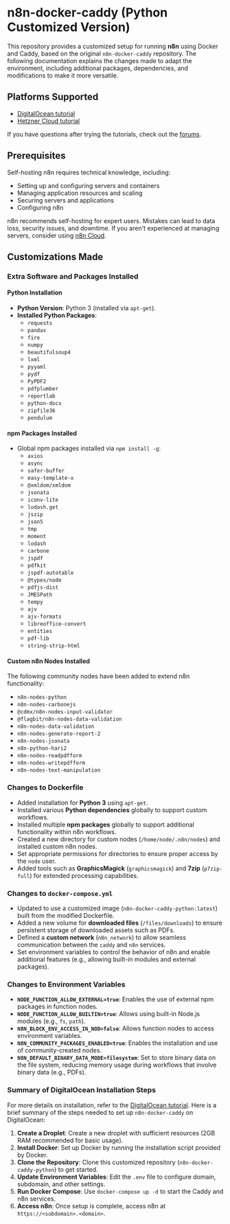 # n8n-docker-caddy (Python Customized Version)

This repository provides a customized setup for running **n8n** using Docker and Caddy, based on the original `n8n-docker-caddy` repository. The following documentation explains the changes made to adapt the environment, including additional packages, dependencies, and modifications to make it more versatile.

## Platforms Supported

* [DigitalOcean tutorial](https://docs.n8n.io/hosting/server-setups/digital-ocean/)
* [Hetzner Cloud tutorial](https://docs.n8n.io/hosting/server-setups/hetzner/)

If you have questions after trying the tutorials, check out the [forums](https://community.n8n.io/).

## Prerequisites

Self-hosting n8n requires technical knowledge, including:

* Setting up and configuring servers and containers
* Managing application resources and scaling
* Securing servers and applications
* Configuring n8n

n8n recommends self-hosting for expert users. Mistakes can lead to data loss, security issues, and downtime. If you aren't experienced at managing servers, consider using [n8n Cloud](https://n8n.io/cloud/).

## Customizations Made

### Extra Software and Packages Installed

#### Python Installation
* **Python Version**: Python 3 (installed via `apt-get`).
* **Installed Python Packages**:
  - `requests`
  - `pandas`
  - `fire`
  - `numpy`
  - `beautifulsoup4`
  - `lxml`
  - `pyyaml`
  - `pydf`
  - `PyPDF2`
  - `pdfplumber`
  - `reportlab`
  - `python-docx`
  - `zipfile36`
  - `pendulum`

#### npm Packages Installed
* Global npm packages installed via `npm install -g`:
  - `axios`
  - `async`
  - `safer-buffer`
  - `easy-template-x`
  - `@xmldom/xmldom`
  - `jsonata`
  - `iconv-lite`
  - `lodash.get`
  - `jszip`
  - `json5`
  - `tmp`
  - `moment`
  - `lodash`
  - `carbone`
  - `jspdf`
  - `pdfkit`
  - `jspdf-autotable`
  - `@types/node`
  - `pdfjs-dist`
  - `JMESPath`
  - `tempy`
  - `ajv`
  - `ajv-formats`
  - `libreoffice-convert`
  - `entities`
  - `pdf-lib`
  - `string-strip-html`

#### Custom n8n Nodes Installed
The following community nodes have been added to extend n8n functionality:
* `n8n-nodes-python`
* `n8n-nodes-carbonejs`
* `@cdmx/n8n-nodes-input-validator`
* `@flagbit/n8n-nodes-data-validation`
* `n8n-nodes-data-validation`
* `n8n-nodes-generate-report-2`
* `n8n-nodes-jsonata`
* `n8n-python-hari2`
* `n8n-nodes-readpdfform`
* `n8n-nodes-writepdfform`
* `n8n-nodes-text-manipulation`

### Changes to Dockerfile
* Added installation for **Python 3** using `apt-get`.
* Installed various **Python dependencies** globally to support custom workflows.
* Installed multiple **npm packages** globally to support additional functionality within n8n workflows.
* Created a new directory for custom nodes (`/home/node/.n8n/nodes`) and installed custom n8n nodes.
* Set appropriate permissions for directories to ensure proper access by the `node` user.
* Added tools such as **GraphicsMagick** (`graphicsmagick`) and **7zip** (`p7zip-full`) for extended processing capabilities.

### Changes to `docker-compose.yml`
* Updated to use a customized image (`n8n-docker-caddy-python:latest`) built from the modified Dockerfile.
* Added a new volume for **downloaded files** (`/files/downloads`) to ensure persistent storage of downloaded assets such as PDFs.
* Defined a **custom network** (`n8n_network`) to allow seamless communication between the `caddy` and `n8n` services.
* Set environment variables to control the behavior of n8n and enable additional features (e.g., allowing built-in modules and external packages).

### Changes to Environment Variables
* **`NODE_FUNCTION_ALLOW_EXTERNAL=true`**: Enables the use of external npm packages in function nodes.
* **`NODE_FUNCTION_ALLOW_BUILTIN=true`**: Allows using built-in Node.js modules (e.g., `fs`, `path`).
* **`N8N_BLOCK_ENV_ACCESS_IN_NOD=false`**: Allows function nodes to access environment variables.
* **`N8N_COMMUNITY_PACKAGES_ENABLED=true`**: Enables the installation and use of community-created nodes.
* **`N8N_DEFAULT_BINARY_DATA_MODE=filesystem`**: Set to store binary data on the file system, reducing memory usage during workflows that involve binary data (e.g., PDFs).

### Summary of DigitalOcean Installation Steps
For more details on installation, refer to the [DigitalOcean tutorial](https://docs.n8n.io/hosting/installation/server-setups/digital-ocean/). Here is a brief summary of the steps needed to set up `n8n-docker-caddy` on DigitalOcean:

1. **Create a Droplet**: Create a new droplet with sufficient resources (2GB RAM recommended for basic usage).
2. **Install Docker**: Set up Docker by running the installation script provided by Docker.
3. **Clone the Repository**: Clone this customized repository (`n8n-docker-caddy-python`) to get started.
4. **Update Environment Variables**: Edit the `.env` file to configure domain, subdomain, and other settings.
5. **Run Docker Compose**: Use `docker-compose up -d` to start the Caddy and n8n services.
6. **Access n8n**: Once setup is complete, access n8n at `https://<subdomain>.<domain>`.
